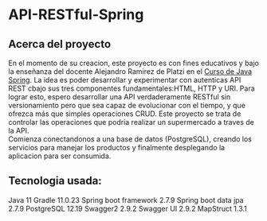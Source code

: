 # API-RESTful-Spring

## Acerca del proyecto
En el momento de su creacion, este proyecto es con fines educativos y bajo la enseñanza del docente Alejandro Ramirez de Platzi en el [Curso de Java Spring](https://platzi.com/cursos/java-spring/). 
La idea es poder desarrollar  y experimentar con autenticas API REST cbajo sus tres componentes fundamentales:HTML, HTTP y URI.
Para lograr esto, espero desarrollar una API verdaderamente RESTful sin versionamiento pero que sea capaz de evolucionar con el tiempo, y que ofrezca más que simples operaciones CRUD.
Este proyecto se trata de controlar las operaciones que podria realizar un supermercado a traves de la API.  
Comienza conectandonos a una base de datos (PostgreSQL), creando los servicios
para manejar los productos y finalmente desplegando la aplicacion para ser consumida.

## Tecnologia usada:
Java 11
Gradle 11.0.23
Spring boot framework 2.7.9
Spring boot data jpa 2.7.9
PostgreSQL 12.19
Swagger2 2.9.2
Swagger UI 2.9.2
MapStruct 1.3.1